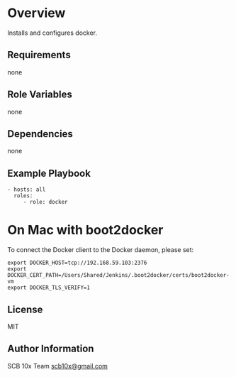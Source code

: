 # Overview

Installs and configures docker.


## Requirements

none

## Role Variables

none

## Dependencies

none

## Example Playbook

    - hosts: all
      roles:
         - role: docker


# On Mac with boot2docker

To connect the Docker client to the Docker daemon, please set:

    export DOCKER_HOST=tcp://192.168.59.103:2376
    export DOCKER_CERT_PATH=/Users/Shared/Jenkins/.boot2docker/certs/boot2docker-vm
    export DOCKER_TLS_VERIFY=1

## License

MIT

## Author Information

SCB 10x Team <scb10x@gmail.com>
